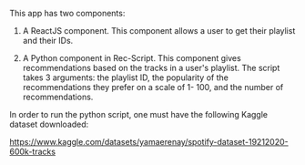 This app has two components:

1. A ReactJS component. This component allows a user to get their playlist and their IDs.

2. A Python component in Rec-Script. This component gives recommendations based on the tracks in a user's playlist. The script takes 3 arguments: the playlist ID, the popularity of the recommendations they prefer on a scale of 1- 100, and the number of recommendations.

In order to run the python script, one must have the following Kaggle dataset downloaded:

https://www.kaggle.com/datasets/yamaerenay/spotify-dataset-19212020-600k-tracks
